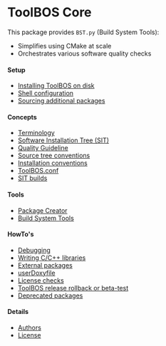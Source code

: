 # ToolBOS Core

This package provides `BST.py` (Build System Tools):
* Simplifies using CMake at scale
* Orchestrates various software quality checks


#### Setup

* [Installing ToolBOS on disk](doc/ToolBOSCore/Setup/InstallingToolBOS.md)
* [Shell configuration](doc/ToolBOSCore/Setup/ShellConfig.md)
* [Sourcing additional packages](doc/ToolBOSCore/Setup/SourcingAdditionalPackages.md)


#### Concepts

* [Terminology](doc/ToolBOSCore/Concepts/Terminology.md)
* [Software Installation Tree (SIT)](doc/ToolBOSCore/Concepts/SIT.md)
* [Quality Guideline](doc/ToolBOSCore/Concepts/QualityGuidelines.md)
* [Source tree conventions](doc/ToolBOSCore/Concepts/SourceTreeConventions.md)
* [Installation conventions](doc/ToolBOSCore/Concepts/InstallationConventions.md)
* [ToolBOS.conf](doc/ToolBOSCore/Concepts/ToolBOSConf.md)
* [SIT builds](doc/ToolBOSCore/HowTo/SITBuilds.md)


#### Tools

* [Package Creator](doc/ToolBOSCore/Tools/PackageCreator/PackageCreator.md)
* [Build System Tools](doc/ToolBOSCore/Tools/BuildSystemTools/BuildSystemTools.md)


#### HowTo's

* [Debugging](doc/ToolBOSCore/HowTo/Debugging.md)
* [Writing C/C++ libraries](doc/ToolBOSCore/HowTo/WritingC_CPlusPlusLibraries.md)
* [External packages](doc/ToolBOSCore/HowTo/ExternalPackages.md)
* [userDoxyfile](doc/ToolBOSCore/HowTo/UserDoxyfile.md)
* [License checks](doc/ToolBOSCore/HowTo/LicenseChecks.md)
* [ToolBOS release rollback or beta-test ](doc/ToolBOSCore/HowTo/ToolBOSBetaTest.md)
* [Deprecated packages](doc/ToolBOSCore/HowTo/DeprecatedPkg.md)


#### Details

* [Authors](AUTHORS.md)
* [License](LICENSE)
